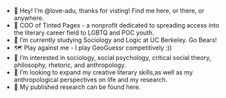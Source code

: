 - 👋 Hey! I’m @love-adu, thanks for visting! Find me here, or there, or anywhere.
- 📖 COO of Tinted Pages - a nonprofit dedicated to spreading access into the literary career field to LGBTQ and POC youth.
- 🧸 I’m currently studying Sociology and Logic at UC Berkeley. Go Bears!
- 🗺️ Play against me - I play GeoGuessr competitively :))
- 👀 I’m interested in sociology, social psychology, critical social theory, philosophy, rhetoric, and anthropology.
- 💞️ I’m looking to expand my creative literary skills,as well as my anthropological perspectives on life and my research.
- 🦾 My published research can be found here.
<!---
love-adu/love-adu is a ✨ special ✨ repository because its `README.md` (this file) appears on your GitHub profile.
You can click the Preview link to take a look at your changes.
--->
